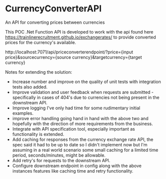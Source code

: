# CurrencyConverterAPI
An API for converting prices between currencies

This POC .Net Function API is developed to work with the api found here https://trainlinerecruitment.github.io/exchangerates/ to provide converted prices for the currency's available.

http://localhost:7071/api/priceconverterendpoint/?price={input price}&sourcecurrency={source currency}&targetcurrency={target currency}

Notes for extending the solution:
- Increase number and improve on the quality of unit tests with integration tests also added.
- Improve validation and user feedback when requests are submitted - specifically in cases of 404's due to currencies not being present in the downstream API. 
- Improve logging I've only had time for some rudimentary initial examples.
- improve error handling going hand in hand with the above two and hopefully with the direction of more requirements from the business.
- Integrate with API specification tool, especially important as functionality is extended.
- Add caching for responses from the currency exchange rate API, the spec said it had to be up to date so I didn't implement now but I'm assuming in a real world scenario some small caching for a limited time period, seconds/minutes, might be allowable.
- Add retry's for requests to the downstream API.
- Configure downstream endpoint in config along with the above instances features like caching time and retry functionality.
